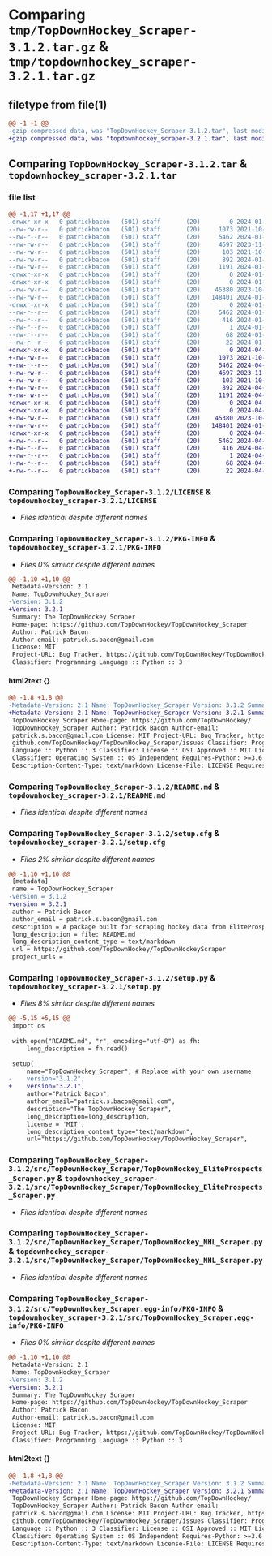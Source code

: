 # Comparing `tmp/TopDownHockey_Scraper-3.1.2.tar.gz` & `tmp/topdownhockey_scraper-3.2.1.tar.gz`

## filetype from file(1)

```diff
@@ -1 +1 @@
-gzip compressed data, was "TopDownHockey_Scraper-3.1.2.tar", last modified: Thu Jan  4 04:05:14 2024, max compression
+gzip compressed data, was "topdownhockey_scraper-3.2.1.tar", last modified: Wed Apr 24 03:40:03 2024, max compression
```

## Comparing `TopDownHockey_Scraper-3.1.2.tar` & `topdownhockey_scraper-3.2.1.tar`

### file list

```diff
@@ -1,17 +1,17 @@
-drwxr-xr-x   0 patrickbacon   (501) staff       (20)        0 2024-01-04 04:05:14.887509 TopDownHockey_Scraper-3.1.2/
--rw-rw-r--   0 patrickbacon   (501) staff       (20)     1073 2021-10-23 01:32:32.000000 TopDownHockey_Scraper-3.1.2/LICENSE
--rw-r--r--   0 patrickbacon   (501) staff       (20)     5462 2024-01-04 04:05:14.887444 TopDownHockey_Scraper-3.1.2/PKG-INFO
--rw-rw-r--   0 patrickbacon   (501) staff       (20)     4697 2023-11-09 21:19:28.000000 TopDownHockey_Scraper-3.1.2/README.md
--rw-rw-r--   0 patrickbacon   (501) staff       (20)      103 2021-10-23 01:32:32.000000 TopDownHockey_Scraper-3.1.2/pyproject.toml
--rw-rw-r--   0 patrickbacon   (501) staff       (20)      892 2024-01-04 04:05:14.887786 TopDownHockey_Scraper-3.1.2/setup.cfg
--rw-rw-r--   0 patrickbacon   (501) staff       (20)     1191 2024-01-04 04:05:00.000000 TopDownHockey_Scraper-3.1.2/setup.py
-drwxr-xr-x   0 patrickbacon   (501) staff       (20)        0 2024-01-04 04:05:14.885755 TopDownHockey_Scraper-3.1.2/src/
-drwxr-xr-x   0 patrickbacon   (501) staff       (20)        0 2024-01-04 04:05:14.886455 TopDownHockey_Scraper-3.1.2/src/TopDownHockey_Scraper/
--rw-rw-r--   0 patrickbacon   (501) staff       (20)    45380 2023-10-04 05:55:32.000000 TopDownHockey_Scraper-3.1.2/src/TopDownHockey_Scraper/TopDownHockey_EliteProspects_Scraper.py
--rw-rw-r--   0 patrickbacon   (501) staff       (20)   148401 2024-01-04 04:04:34.000000 TopDownHockey_Scraper-3.1.2/src/TopDownHockey_Scraper/TopDownHockey_NHL_Scraper.py
-drwxr-xr-x   0 patrickbacon   (501) staff       (20)        0 2024-01-04 04:05:14.887260 TopDownHockey_Scraper-3.1.2/src/TopDownHockey_Scraper.egg-info/
--rw-r--r--   0 patrickbacon   (501) staff       (20)     5462 2024-01-04 04:05:14.000000 TopDownHockey_Scraper-3.1.2/src/TopDownHockey_Scraper.egg-info/PKG-INFO
--rw-r--r--   0 patrickbacon   (501) staff       (20)      416 2024-01-04 04:05:14.000000 TopDownHockey_Scraper-3.1.2/src/TopDownHockey_Scraper.egg-info/SOURCES.txt
--rw-r--r--   0 patrickbacon   (501) staff       (20)        1 2024-01-04 04:05:14.000000 TopDownHockey_Scraper-3.1.2/src/TopDownHockey_Scraper.egg-info/dependency_links.txt
--rw-r--r--   0 patrickbacon   (501) staff       (20)       68 2024-01-04 04:05:14.000000 TopDownHockey_Scraper-3.1.2/src/TopDownHockey_Scraper.egg-info/requires.txt
--rw-r--r--   0 patrickbacon   (501) staff       (20)       22 2024-01-04 04:05:14.000000 TopDownHockey_Scraper-3.1.2/src/TopDownHockey_Scraper.egg-info/top_level.txt
+drwxr-xr-x   0 patrickbacon   (501) staff       (20)        0 2024-04-24 03:40:03.500409 topdownhockey_scraper-3.2.1/
+-rw-rw-r--   0 patrickbacon   (501) staff       (20)     1073 2021-10-23 01:32:32.000000 topdownhockey_scraper-3.2.1/LICENSE
+-rw-r--r--   0 patrickbacon   (501) staff       (20)     5462 2024-04-24 03:40:03.500352 topdownhockey_scraper-3.2.1/PKG-INFO
+-rw-rw-r--   0 patrickbacon   (501) staff       (20)     4697 2023-11-09 21:19:28.000000 topdownhockey_scraper-3.2.1/README.md
+-rw-rw-r--   0 patrickbacon   (501) staff       (20)      103 2021-10-23 01:32:32.000000 topdownhockey_scraper-3.2.1/pyproject.toml
+-rw-rw-r--   0 patrickbacon   (501) staff       (20)      892 2024-04-24 03:40:03.500675 topdownhockey_scraper-3.2.1/setup.cfg
+-rw-rw-r--   0 patrickbacon   (501) staff       (20)     1191 2024-04-24 03:39:43.000000 topdownhockey_scraper-3.2.1/setup.py
+drwxr-xr-x   0 patrickbacon   (501) staff       (20)        0 2024-04-24 03:40:03.497179 topdownhockey_scraper-3.2.1/src/
+drwxr-xr-x   0 patrickbacon   (501) staff       (20)        0 2024-04-24 03:40:03.498578 topdownhockey_scraper-3.2.1/src/TopDownHockey_Scraper/
+-rw-rw-r--   0 patrickbacon   (501) staff       (20)    45380 2023-10-04 05:55:32.000000 topdownhockey_scraper-3.2.1/src/TopDownHockey_Scraper/TopDownHockey_EliteProspects_Scraper.py
+-rw-rw-r--   0 patrickbacon   (501) staff       (20)   148401 2024-01-04 04:04:34.000000 topdownhockey_scraper-3.2.1/src/TopDownHockey_Scraper/TopDownHockey_NHL_Scraper.py
+drwxr-xr-x   0 patrickbacon   (501) staff       (20)        0 2024-04-24 03:40:03.499966 topdownhockey_scraper-3.2.1/src/TopDownHockey_Scraper.egg-info/
+-rw-r--r--   0 patrickbacon   (501) staff       (20)     5462 2024-04-24 03:40:03.000000 topdownhockey_scraper-3.2.1/src/TopDownHockey_Scraper.egg-info/PKG-INFO
+-rw-r--r--   0 patrickbacon   (501) staff       (20)      416 2024-04-24 03:40:03.000000 topdownhockey_scraper-3.2.1/src/TopDownHockey_Scraper.egg-info/SOURCES.txt
+-rw-r--r--   0 patrickbacon   (501) staff       (20)        1 2024-04-24 03:40:03.000000 topdownhockey_scraper-3.2.1/src/TopDownHockey_Scraper.egg-info/dependency_links.txt
+-rw-r--r--   0 patrickbacon   (501) staff       (20)       68 2024-04-24 03:40:03.000000 topdownhockey_scraper-3.2.1/src/TopDownHockey_Scraper.egg-info/requires.txt
+-rw-r--r--   0 patrickbacon   (501) staff       (20)       22 2024-04-24 03:40:03.000000 topdownhockey_scraper-3.2.1/src/TopDownHockey_Scraper.egg-info/top_level.txt
```

### Comparing `TopDownHockey_Scraper-3.1.2/LICENSE` & `topdownhockey_scraper-3.2.1/LICENSE`

 * *Files identical despite different names*

### Comparing `TopDownHockey_Scraper-3.1.2/PKG-INFO` & `topdownhockey_scraper-3.2.1/PKG-INFO`

 * *Files 0% similar despite different names*

```diff
@@ -1,10 +1,10 @@
 Metadata-Version: 2.1
 Name: TopDownHockey_Scraper
-Version: 3.1.2
+Version: 3.2.1
 Summary: The TopDownHockey Scraper
 Home-page: https://github.com/TopDownHockey/TopDownHockey_Scraper
 Author: Patrick Bacon
 Author-email: patrick.s.bacon@gmail.com
 License: MIT
 Project-URL: Bug Tracker, https://github.com/TopDownHockey/TopDownHockey_Scraper/issues
 Classifier: Programming Language :: Python :: 3
```

#### html2text {}

```diff
@@ -1,8 +1,8 @@
-Metadata-Version: 2.1 Name: TopDownHockey_Scraper Version: 3.1.2 Summary: The
+Metadata-Version: 2.1 Name: TopDownHockey_Scraper Version: 3.2.1 Summary: The
 TopDownHockey Scraper Home-page: https://github.com/TopDownHockey/
 TopDownHockey_Scraper Author: Patrick Bacon Author-email:
 patrick.s.bacon@gmail.com License: MIT Project-URL: Bug Tracker, https://
 github.com/TopDownHockey/TopDownHockey_Scraper/issues Classifier: Programming
 Language :: Python :: 3 Classifier: License :: OSI Approved :: MIT License
 Classifier: Operating System :: OS Independent Requires-Python: >=3.6
 Description-Content-Type: text/markdown License-File: LICENSE Requires-Dist:
```

### Comparing `TopDownHockey_Scraper-3.1.2/README.md` & `topdownhockey_scraper-3.2.1/README.md`

 * *Files identical despite different names*

### Comparing `TopDownHockey_Scraper-3.1.2/setup.cfg` & `topdownhockey_scraper-3.2.1/setup.cfg`

 * *Files 2% similar despite different names*

```diff
@@ -1,10 +1,10 @@
 [metadata]
 name = TopDownHockey_Scraper
-version = 3.1.2
+version = 3.2.1
 author = Patrick Bacon
 author_email = patrick.s.bacon@gmail.com
 description = A package built for scraping hockey data from EliteProspects, the NHL's HTML/API reports, and ESPN's XML reports.
 long_description = file: README.md
 long_description_content_type = text/markdown
 url = https://github.com/TopDownHockey/TopDownHockeyScraper
 project_urls =
```

### Comparing `TopDownHockey_Scraper-3.1.2/setup.py` & `topdownhockey_scraper-3.2.1/setup.py`

 * *Files 8% similar despite different names*

```diff
@@ -5,15 +5,15 @@
 import os
 
 with open("README.md", "r", encoding="utf-8") as fh:
     long_description = fh.read()
 
 setup(
     name="TopDownHockey_Scraper", # Replace with your own username
-    version="3.1.2",
+    version="3.2.1",
     author="Patrick Bacon",
     author_email="patrick.s.bacon@gmail.com",
     description="The TopDownHockey Scraper",
     long_description=long_description,
     license = 'MIT',
     long_description_content_type="text/markdown",
     url="https://github.com/TopDownHockey/TopDownHockey_Scraper",
```

### Comparing `TopDownHockey_Scraper-3.1.2/src/TopDownHockey_Scraper/TopDownHockey_EliteProspects_Scraper.py` & `topdownhockey_scraper-3.2.1/src/TopDownHockey_Scraper/TopDownHockey_EliteProspects_Scraper.py`

 * *Files identical despite different names*

### Comparing `TopDownHockey_Scraper-3.1.2/src/TopDownHockey_Scraper/TopDownHockey_NHL_Scraper.py` & `topdownhockey_scraper-3.2.1/src/TopDownHockey_Scraper/TopDownHockey_NHL_Scraper.py`

 * *Files identical despite different names*

### Comparing `TopDownHockey_Scraper-3.1.2/src/TopDownHockey_Scraper.egg-info/PKG-INFO` & `topdownhockey_scraper-3.2.1/src/TopDownHockey_Scraper.egg-info/PKG-INFO`

 * *Files 0% similar despite different names*

```diff
@@ -1,10 +1,10 @@
 Metadata-Version: 2.1
 Name: TopDownHockey_Scraper
-Version: 3.1.2
+Version: 3.2.1
 Summary: The TopDownHockey Scraper
 Home-page: https://github.com/TopDownHockey/TopDownHockey_Scraper
 Author: Patrick Bacon
 Author-email: patrick.s.bacon@gmail.com
 License: MIT
 Project-URL: Bug Tracker, https://github.com/TopDownHockey/TopDownHockey_Scraper/issues
 Classifier: Programming Language :: Python :: 3
```

#### html2text {}

```diff
@@ -1,8 +1,8 @@
-Metadata-Version: 2.1 Name: TopDownHockey_Scraper Version: 3.1.2 Summary: The
+Metadata-Version: 2.1 Name: TopDownHockey_Scraper Version: 3.2.1 Summary: The
 TopDownHockey Scraper Home-page: https://github.com/TopDownHockey/
 TopDownHockey_Scraper Author: Patrick Bacon Author-email:
 patrick.s.bacon@gmail.com License: MIT Project-URL: Bug Tracker, https://
 github.com/TopDownHockey/TopDownHockey_Scraper/issues Classifier: Programming
 Language :: Python :: 3 Classifier: License :: OSI Approved :: MIT License
 Classifier: Operating System :: OS Independent Requires-Python: >=3.6
 Description-Content-Type: text/markdown License-File: LICENSE Requires-Dist:
```

